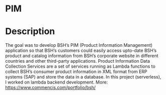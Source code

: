 # PIM

# Description
The goal was to develop BSH’s PIM (Product Information Management) application so that BSH’s customers could easily access upto-date BSH’s product and catalog information from BSH’s corporate website in different countries and other third-party
applications.
Product Information Data Collection Services are a set of services running as Lambda functions to collect BSH’s consumer product
information in XML format from ERP systems (SAP) and store the data in a database.
In this project (serverless), I worked on lambda backend development.
More: https://www.commencis.com/portfolio/bsh/